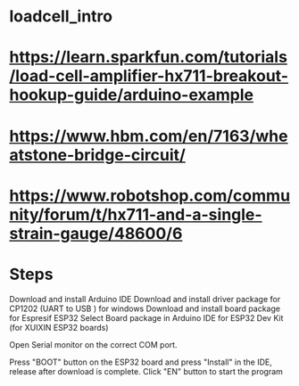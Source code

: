 # loadcell_intro

# https://learn.sparkfun.com/tutorials/load-cell-amplifier-hx711-breakout-hookup-guide/arduino-example

# https://www.hbm.com/en/7163/wheatstone-bridge-circuit/

# https://www.robotshop.com/community/forum/t/hx711-and-a-single-strain-gauge/48600/6

# Steps
Download and install Arduino IDE
Download and install driver package for CP1202 (UART to USB ) for windows
Download and install board package for Espresif ESP32
Select Board package in Arduino IDE for ESP32 Dev Kit (for XUIXIN ESP32 boards)

Open Serial monitor on the correct COM port.

Press "BOOT" button on the ESP32 board and press "Install" in the IDE, release after download is complete.
Click "EN" button to start the program

